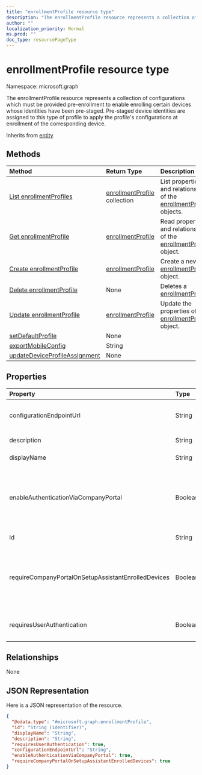 ```yaml
---
title: "enrollmentProfile resource type"
description: "The enrollmentProfile resource represents a collection of configurations which must be provided pre-enrollment to enable enrolling certain devices whose identities have been pre-staged. Pre-staged device identities are assigned to this type of profile to apply the profile's configurations at enrollment of the corresponding device."
author: ""
localization_priority: Normal
ms.prod: ""
doc_type: resourcePageType
---
```


# enrollmentProfile resource type


Namespace: microsoft.graph

The enrollmentProfile resource represents a collection of configurations which must be provided pre-enrollment to enable enrolling certain devices whose identities have been pre-staged. Pre-staged device identities are assigned to this type of profile to apply the profile's configurations at enrollment of the corresponding device.


Inherits from [entity](../resources/entity.md)

## Methods
|Method|Return Type|Description|
|:---|:---|:---|
|[List enrollmentProfiles](../api/enrollmentprofile-list.md)|[enrollmentProfile](../resources/enrollmentprofile.md) collection|List properties and relationships of the [enrollmentProfile](../resources/enrollmentprofile.md) objects.|
|[Get enrollmentProfile](../api/enrollmentprofile-get.md)|[enrollmentProfile](../resources/enrollmentprofile.md)|Read properties and relationships of the [enrollmentProfile](../resources/enrollmentprofile.md) object.|
|[Create enrollmentProfile](../api/enrollmentprofile-create.md)|[enrollmentProfile](../resources/enrollmentprofile.md)|Create a new [enrollmentProfile](../resources/enrollmentprofile.md) object.|
|[Delete enrollmentProfile](../api/enrollmentprofile-delete.md)|None|Deletes a [enrollmentProfile](../resources/enrollmentprofile.md).|
|[Update enrollmentProfile](../api/enrollmentprofile-update.md)|[enrollmentProfile](../resources/enrollmentprofile.md)|Update the properties of a [enrollmentProfile](../resources/enrollmentprofile.md) object.|
|[setDefaultProfile](../api/enrollmentprofile-setdefaultprofile.md)|None||
|[exportMobileConfig](../api/enrollmentprofile-exportmobileconfig.md)|String||
|[updateDeviceProfileAssignment](../api/enrollmentprofile-updatedeviceprofileassignment.md)|None||

## Properties
|Property|Type|Description|
|:---|:---|:---|
|configurationEndpointUrl|String|Configuration endpoint url to use for Enrollment|
|description|String|Description of the profile|
|displayName|String|Name of the profile|
|enableAuthenticationViaCompanyPortal|Boolean|Indicates to authenticate with Apple Setup Assistant instead of Company Portal.|
|id|String| Inherited from [entity](../resources/entity.md)|
|requireCompanyPortalOnSetupAssistantEnrolledDevices|Boolean|Indicates that Company Portal is required on setup assistant enrolled devices|
|requiresUserAuthentication|Boolean|Indicates if the profile requires user authentication|

## Relationships
None

## JSON Representation
Here is a JSON representation of the resource.
<!-- {
  "blockType": "resource",
  "keyProperty": "id",
  "@odata.type": "microsoft.graph.enrollmentProfile",
  "baseType": "microsoft.graph.entity",
  "openType": false
}
-->
``` json
{
  "@odata.type": "#microsoft.graph.enrollmentProfile",
  "id": "String (identifier)",
  "displayName": "String",
  "description": "String",
  "requiresUserAuthentication": true,
  "configurationEndpointUrl": "String",
  "enableAuthenticationViaCompanyPortal": true,
  "requireCompanyPortalOnSetupAssistantEnrolledDevices": true
}
```

